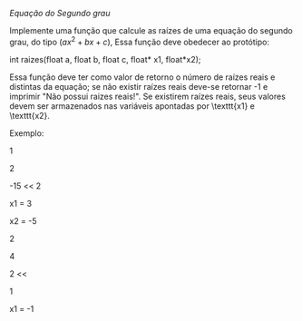 *Equação do Segundo grau*

Implemente uma função que calcule as raízes de uma equação do segundo grau, do tipo $(ax^2 + bx + c)$, Essa função deve obedecer ao protótipo:

int raizes(float a, float b, float c, float* x1, float*x2);

Essa função deve ter como valor de retorno o número de raízes reais e distintas da equação; se não existir raízes reais deve-se retornar -1 e imprimir "Não possui raizes reais!". Se existirem raízes reais, seus valores devem ser armazenados nas variáveis apontadas por \texttt{x1} e \texttt{x2}.

Exemplo:

>>
1

2

-15
<<
2

x1 = 3

x2 = -5

>>
2

4

2
<<

1

x1 = -1